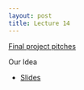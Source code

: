 ```yaml
---
layout: post
title: Lecture 14
---
```


[Final project pitches](http://graphics.cs.cmu.edu/nsp/course/15464-s21/www/assignments/assignment4.htm)

Our Idea
- [Slides](https://docs.google.com/presentation/d/1-tU_UICYNA3KLXLsrOzVfn5IgqjLY78sUKG-NWB8ETU/edit?usp=sharing)
